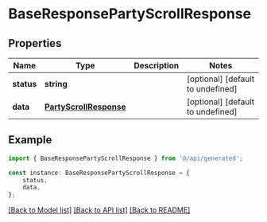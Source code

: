 # BaseResponsePartyScrollResponse


## Properties

Name | Type | Description | Notes
------------ | ------------- | ------------- | -------------
**status** | **string** |  | [optional] [default to undefined]
**data** | [**PartyScrollResponse**](PartyScrollResponse.md) |  | [optional] [default to undefined]

## Example

```typescript
import { BaseResponsePartyScrollResponse } from '@/api/generated';

const instance: BaseResponsePartyScrollResponse = {
    status,
    data,
};
```

[[Back to Model list]](../README.md#documentation-for-models) [[Back to API list]](../README.md#documentation-for-api-endpoints) [[Back to README]](../README.md)

